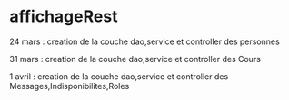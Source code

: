 # affichageRest
 
24 mars : creation de la couche dao,service et controller des personnes

31 mars : creation de la couche dao,service et controller des Cours

1 avril :  creation de la couche dao,service et controller des Messages,Indisponibilites,Roles
